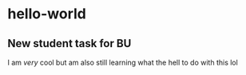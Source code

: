 # hello-world
## New student task for BU
I am *very* cool but am also still learning what the hell to do with this lol

